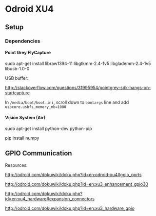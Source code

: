 # Odroid XU4

## Setup

### Dependencies

#### Point Grey FlyCapture

sudo apt-get install libraw1394-11 libgtkmm-2.4-1v5 libglademm-2.4-1v5 libusb-1.0-0

USB buffer:

http://stackoverflow.com/questions/31995954/pointgrey-sdk-hangs-on-startcapture

In `/media/boot/boot.ini`, scroll down to `bootargs` line and add `usbcore.usbfs_memory_mb=1000`

#### Vision System (Air)

sudo apt-get install python-dev python-pip

pip install numpy

## GPIO Communication

Resources:

http://odroid.com/dokuwiki/doku.php?id=en:odroid-xu4#gpio_ports

http://odroid.com/dokuwiki/doku.php?id=en:xu3_enhancement_gpio30

http://odroid.com/dokuwiki/doku.php?id=en:xu4_hardware#expansion_connectors

http://odroid.com/dokuwiki/doku.php?id=en:xu3_hardware_gpio

